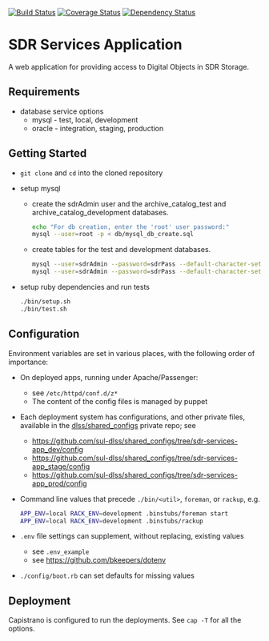 [![Build Status](https://travis-ci.org/sul-dlss/sdr-services-app.svg)](https://travis-ci.org/sul-dlss/sdr-services-app) [![Coverage Status](https://coveralls.io/repos/sul-dlss/sdr-services-app/badge.png)](https://coveralls.io/r/sul-dlss/sdr-services-app) [![Dependency Status](https://gemnasium.com/sul-dlss/sdr-services-app.svg)](https://gemnasium.com/sul-dlss/sdr-services-app)


# SDR Services Application

A web application for providing access to Digital Objects in SDR Storage.

## Requirements

- database service options
  + mysql - test, local, development
  + oracle - integration, staging, production

## Getting Started

- `git clone` and `cd` into the cloned repository
- setup mysql

  - create the sdrAdmin user and the archive_catalog_test and archive_catalog_development databases.

    ```sh
    echo "For db creation, enter the 'root' user password:"
    mysql --user=root -p < db/mysql_db_create.sql
    ```

  - create tables for the test and development databases.

    ```sh
    mysql --user=sdrAdmin --password=sdrPass --default-character-set=utf8 archive_catalog_test < db/mysql_structure_init.sql
    mysql --user=sdrAdmin --password=sdrPass --default-character-set=utf8 archive_catalog_development < db/mysql_structure_init.sql
    ```

- setup ruby dependencies and run tests

  ```sh
  ./bin/setup.sh
  ./bin/test.sh
  ```

## Configuration

Environment variables are set in various places, with the following order
of importance:

- On deployed apps, running under Apache/Passenger:
  - see `/etc/httpd/conf.d/z*`
  - The content of the config files is managed by puppet
  
- Each deployment system has configurations, and other private files, available
in the [dlss/shared_configs](https://github.com/sul-dlss/shared_configs) private repo; see
  - https://github.com/sul-dlss/shared_configs/tree/sdr-services-app_dev/config
  - https://github.com/sul-dlss/shared_configs/tree/sdr-services-app_stage/config
  - https://github.com/sul-dlss/shared_configs/tree/sdr-services-app_prod/config

- Command line values that precede `./bin/<util>`, `foreman`, or `rackup`, e.g.

  ```sh
  APP_ENV=local RACK_ENV=development .binstubs/foreman start
  APP_ENV=local RACK_ENV=development .binstubs/rackup
  ```

- `.env` file settings can supplement, without replacing, existing values
  - see `.env_example`
  - see https://github.com/bkeepers/dotenv
- `./config/boot.rb` can set defaults for missing values

## Deployment

Capistrano is configured to run the deployments.  See `cap -T` for all the options.
